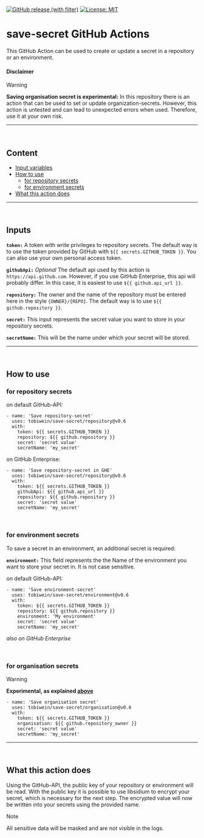 [![GitHub release (with filter)](https://img.shields.io/github/v/release/tobiwein/save-secret?label=version&include_prereleases)](https://github.com/tobiwein/save-secret/releases)
[![License: MIT](https://img.shields.io/badge/License-MIT-yellow.svg)](https://opensource.org/licenses/MIT)

# save-secret GitHub Actions
This GitHub Action can be used to create or update a secret in a repository or an environment.

#### Disclaimer
> [!WARNING]
> **Saving organisation secret is experimental:** In this repository there is an action that can be used to set or update organization-secrets. However, this action is untested and can lead to unexpected errors when used. Therefore, use it at your own risk.

***
<br>

## Content

- [Input variables](##-inputs)
- [How to use](##-how-to-use)
    - [for repository secrets](###-for-repository-secrets)
    - [for environment secrets](###-for-environment-secrets)
- [What this action does](##-what-this-action-does)

***

<br>

## Inputs

**`token:`** A token with write privileges to repository secrets. The default way is to use the token provided by GitHub with `${{ secrets.GITHUB_TOKEN }}`. You can also use your own personal access token.

**`githubApi:`** *Optional* The default api used by this action is `https://api.github.com`. However, if you use GitHub Enterprise, this api will probably differ. In this case, it is easiest to use `${{ github.api_url }}`.

**`repository:`** The owner and the name of the repository must be entered here in the style `{OWNER}/{REPO}`. The default way is to use `${{ github.repository }}`.

**`secret:`** This input represents the secret value you want to store in your repository secrets.

**`secretName:`** This will be the name under which your secret will be stored.

***

<br>

## How to use

### for repository secrets

on default GitHub-API:

    - name: 'Save repository-secret'
      uses: tobiwein/save-secret/repository@v0.6
      with:
        token: ${{ secrets.GITHUB_TOKEN }}
        repository: ${{ github.repository }}
        secret: 'secret value'
        secretName: 'my_secret'

on GitHub Enterprise:


    - name: 'Save repository-secret in GHE'
      uses: tobiwein/save-secret/repository@v0.6
      with:
        token: ${{ secrets.GITHUB_TOKEN }}
        githubApi: ${{ github.api_url }}
        repository: ${{ github.repository }}
        secret: 'secret value'
        secretName: 'my_secret'


<br>

### for environment secrets

To save a secret in an environment, an additional secret is required:

**`environment:`** This field represents the the Name of the environment you want to store your secret in. It is not case sensitive.

on default GitHub-API:

    - name: 'Save environment-secret'
      uses: tobiwein/save-secret/environment@v0.6
      with:
        token: ${{ secrets.GITHUB_TOKEN }}
        repository: ${{ github.repository }}
        environment: 'My environment'
        secret: 'secret value'
        secretName: 'my_secret'


*also on GitHub Enterprise*

<br>

### for organisation secrets

> [!WARNING]
> **Experimental, as explained [above](####-disclaimer)**


    - name: 'Save organisation secret'
      uses: tobiwein/save-secret/organisation@v0.6
      with:
        token: ${{ secrets.GITHUB_TOKEN }}
        organisation: ${{ github.repository_owner }}
        secret: 'secret value'
        secretName: 'my_secret'

***

<br>

## What this action does
Using the GitHub-API, the public key of your repository or environment will be read. With the public key it is possible to use libsidium to encrypt your secret, which is necessary for the next step. The encrypted value will now be written into your secrets using the provided name.
> [!NOTE]
> All sensitive data will be masked and are not visible in the logs.
